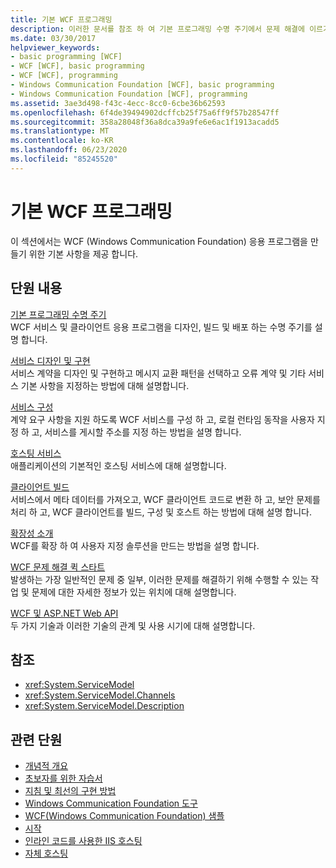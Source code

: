 ```yaml
---
title: 기본 WCF 프로그래밍
description: 이러한 문서를 참조 하 여 기본 프로그래밍 수명 주기에서 문제 해결에 이르기까지 Windows Communication Foundation 응용 프로그램을 개발 하세요.
ms.date: 03/30/2017
helpviewer_keywords:
- basic programming [WCF]
- WCF [WCF], basic programming
- WCF [WCF], programming
- Windows Communication Foundation [WCF], basic programming
- Windows Communication Foundation [WCF], programming
ms.assetid: 3ae3d498-f43c-4ecc-8cc0-6cbe36b62593
ms.openlocfilehash: 6f4de39494902dcffcb25f75a6ff9f57b28547ff
ms.sourcegitcommit: 358a28048f36a8dca39a9fe6e6ac1f1913acadd5
ms.translationtype: MT
ms.contentlocale: ko-KR
ms.lasthandoff: 06/23/2020
ms.locfileid: "85245520"
---
```

# <a name="basic-wcf-programming"></a>기본 WCF 프로그래밍

이 섹션에서는 WCF (Windows Communication Foundation) 응용 프로그램을 만들기 위한 기본 사항을 제공 합니다.

## <a name="in-this-section"></a>단원 내용

 [기본 프로그래밍 수명 주기](basic-programming-lifecycle.md)\
 WCF 서비스 및 클라이언트 응용 프로그램을 디자인, 빌드 및 배포 하는 수명 주기를 설명 합니다.

 [서비스 디자인 및 구현](designing-and-implementing-services.md)\
 서비스 계약을 디자인 및 구현하고 메시지 교환 패턴을 선택하고 오류 계약 및 기타 서비스 기본 사항을 지정하는 방법에 대해 설명합니다.

 [서비스 구성](configuring-services.md)\
 계약 요구 사항을 지원 하도록 WCF 서비스를 구성 하 고, 로컬 런타임 동작을 사용자 지정 하 고, 서비스를 게시할 주소를 지정 하는 방법을 설명 합니다.

 [호스팅 서비스](hosting-services.md)\
 애플리케이션의 기본적인 호스팅 서비스에 대해 설명합니다.

 [클라이언트 빌드](building-clients.md)\
 서비스에서 메타 데이터를 가져오고, WCF 클라이언트 코드로 변환 하 고, 보안 문제를 처리 하 고, WCF 클라이언트를 빌드, 구성 및 호스트 하는 방법에 대해 설명 합니다.

 [확장성 소개](introduction-to-extensibility.md)\
 WCF를 확장 하 여 사용자 지정 솔루션을 만드는 방법을 설명 합니다.

 [WCF 문제 해결 퀵 스타트](wcf-troubleshooting-quickstart.md)\
 발생하는 가장 일반적인 문제 중 일부, 이러한 문제를 해결하기 위해 수행할 수 있는 작업 및 문제에 대한 자세한 정보가 있는 위치에 대해 설명합니다.

 [WCF 및 ASP.NET Web API](wcf-and-aspnet-web-api.md)\
 두 가지 기술과 이러한 기술의 관계 및 사용 시기에 대해 설명합니다.

## <a name="reference"></a>참조

- <xref:System.ServiceModel>
- <xref:System.ServiceModel.Channels>
- <xref:System.ServiceModel.Description>

## <a name="related-sections"></a>관련 단원

- [개념적 개요](conceptual-overview.md)
- [초보자를 위한 자습서](getting-started-tutorial.md)
- [지침 및 최선의 구현 방법](guidelines-and-best-practices.md)
- [Windows Communication Foundation 도구](tools.md)
- [WCF(Windows Communication Foundation) 샘플](./samples/index.md)
- [시작](./samples/getting-started-sample.md)
- [인라인 코드를 사용한 IIS 호스팅](./samples/iis-hosting-using-inline-code.md)
- [자체 호스팅](./samples/self-host.md)
